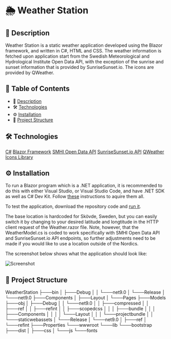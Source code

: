# 🌦️ Weather Station

## 📖 Description

Weather Station is a static weather application developed using the Blazor framework, and written in C#, HTML and CSS. The weather information is fetched upon application start from the Swedish Meteorological and Hydrological Institute Open Data API, with the exception of the sunrise and sunset information that is provided by SunriseSunset.io. The icons are provided by QWeather. 

## 📑 Table of Contents

- 📖 [Description](#-description)
- 🛠️ [Technologies](#-technologies)
- ⚙️ [Installation](#-installation)
- 📂 [Project Structure](#-project-structure)

## 🛠 Technologies

[C#](https://learn.microsoft.com/en-us/dotnet/csharp/?icid=SSM_AS_CSHARP)
[Blazor Framework](https://dotnet.microsoft.com/en-us/apps/aspnet/web-apps/blazor)
[SMHI Open Data API](https://opendata.smhi.se/)
[SunriseSunset.io API](https://sunrisesunset.io/api/)
[QWeather Icons Library](https://icons.qweather.com/en/)

## ⚙️ Installation

To run a Blazor program which is a .NET application, it is recommended to do this with either Visual Studio, or Visual Studio Code, and have .NET SDK as well as C# Dev Kit. Follow [these](https://dotnet.microsoft.com/en-us/learn/aspnet/blazor-tutorial/install) instructions to aquire them all.

To test the application, download the repository code and [run it](https://dotnet.microsoft.com/en-us/learn/aspnet/blazor-tutorial/run).

The base location is hardcoded for Skövde, Sweden, but you can easily switch it by changing to your desired latitude and longtitude in the HTTP client request of the Weather.razor file. Note, however, that the WeatherModel.cs is coded to work specifically with SMHI Open Data API and SunriseSunset.io API endpoints, so further adjustments need to be made if you would like to use a location outside of the Nordics.

The screenshot below shows what the application should look like:

![Screenshot](../weatherstation_screenshot.png)

## 📂 Project Structure

WeatherStation
    ├───bin
    │   ├───Debug
    │   │   └───net9.0
    │   └───Release
    │       └───net9.0
    ├───Components
    │   ├───Layout
    │   └───Pages
    ├───Models
    ├───obj
    │   ├───Debug
    │   │   └───net9.0
    │   │       ├───compressed
    │   │       ├───ref
    │   │       ├───refint
    │   │       ├───scopedcss
    │   │       │   ├───bundle
    │   │       │   ├───Components
    │   │       │   │   └───Layout
    │   │       │   └───projectbundle
    │   │       └───staticwebassets
    │   └───Release
    │       └───net9.0
    │           ├───ref
    │           └───refint
    ├───Properties
    └───wwwroot
        └───lib
            └───bootstrap
                ├───dist
                │   ├───css
                │   └───js
                └───fonts



